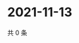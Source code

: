 # 2021-11-13

共 0 条

<!-- BEGIN WEIBO -->
<!-- 最后更新时间 Sat Nov 13 2021 08:29:05 GMT+0800 (China Standard Time) -->

<!-- END WEIBO -->
